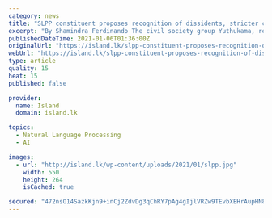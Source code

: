 ```yaml
---
category: news
title: "SLPP constituent proposes recognition of dissidents, stricter controls on lawmakers et al"
excerpt: "By Shamindra Ferdinando The civil society group Yuthukama, represented in parliament, having been elected on the SLPP ticket, has proposed that dissident lawmakers be constitutionally empowered to function independently."
publishedDateTime: 2021-01-06T01:36:00Z
originalUrl: "https://island.lk/slpp-constituent-proposes-recognition-of-dissidents-stricter-controls-on-lawmakers-et-al/"
webUrl: "https://island.lk/slpp-constituent-proposes-recognition-of-dissidents-stricter-controls-on-lawmakers-et-al/"
type: article
quality: 15
heat: 15
published: false

provider:
  name: Island
  domain: island.lk

topics:
  - Natural Language Processing
  - AI

images:
  - url: "http://island.lk/wp-content/uploads/2021/01/slpp.jpg"
    width: 550
    height: 264
    isCached: true

secured: "472nsO14SazkKjn9+inCj2ZdvDg3qChRY7pAg4gIjlVRZw9TEvbXEHrAupHN8wBUvdR6bhTl7RV6QG5tFqmQXod1hiazgIpKG/yuIigroYrYaGo+3UOw3hsi//ZyzuXrAnlnGB7sbExqjCDKiX3W9i2X00tRiHKuX4YLOVJpOjpTA1aKbjmn4kUEBKUOAZQOTSUob4sEOytwAS1otbj0+eg/9qTAh0bs9tBl5fnfx7Xl7wNy7MMcygta/4qU2uh1ZOGft/eF4Awn/GtZ91zNlpOKT/YEmdHGYkB+6Dg8wLeOBkb5Nn4D4Wum7EqorRHj6FoLgx+1ZC42booHEVmM0CRL6yYrkyr11EeZGm42XpY=;7JIM+NPMVPUa3A4H//S06g=="
---
```


